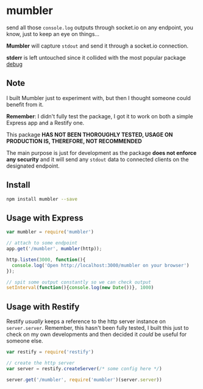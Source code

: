 # mumbler
send all those `console.log` outputs through socket.io on any endpoint, you know,
just to keep an eye on things...

**Mumbler** will capture `stdout` and send it through a socket.io connection.

**stderr** is left untouched since it collided with the most popular package
[debug](https://github.com/visionmedia/debug)

## Note
I built Mumbler just to experiment with, but then I thought someone could benefit from it.

**Remember**: I didn't fully test the package, I got it to work on both a simple
Express app and a Restify one.

This package **HAS NOT BEEN THOROUGHLY TESTED, USAGE ON PRODUCTION IS,
THEREFORE, NOT RECOMMENDED**

The main purpose is just for development as the package **does not
enforce any security** and it will send any `stdout` data to
connected clients on the designated endpoint.

## Install
```bash
npm install mumbler --save
```

## Usage with Express
```javascript
var mumbler = require('mumbler')

// attach to some endpoint
app.get('/mumbler', mumbler(http));

http.listen(3000, function(){
  console.log('Open http://localhost:3000/mumbler on your browser')
});

// spit some output constantly so we can check output
setInterval(function(){console.log(new Date())}, 1000)
```

## Usage with Restify
Restify _usually_ keeps a reference to the http server instance on
`server.server`. Remember, this hasn't been fully tested, I built this
just to check on my own developments and then decided it _could_ be
useful for someone else.
```javascript
var restify = require('restify')

// create the http server
var server = restify.createServer(/* some config here */)

server.get('/mumbler', require('mumbler')(server.server))
```
